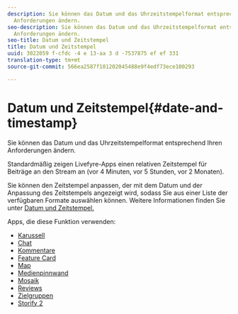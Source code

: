 ```yaml
---
description: Sie können das Datum und das Uhrzeitstempelformat entsprechend Ihren
  Anforderungen ändern.
seo-description: Sie können das Datum und das Uhrzeitstempelformat entsprechend Ihren
  Anforderungen ändern.
seo-title: Datum und Zeitstempel
title: Datum und Zeitstempel
uuid: 3022059 f-cfdc -4 e 13-aa 3 d -7537875 ef ef 331
translation-type: tm+mt
source-git-commit: 566ea2587f101202045488e9f4edf73ece100293

---
```



# Datum und Zeitstempel{#date-and-timestamp}

Sie können das Datum und das Uhrzeitstempelformat entsprechend Ihren Anforderungen ändern.

Standardmäßig zeigen Livefyre-Apps einen relativen Zeitstempel für Beiträge an den Stream an (vor 4 Minuten, vor 5 Stunden, vor 2 Monaten).

Sie können den Zeitstempel anpassen, der mit dem Datum und der Anpassung des Zeitstempels angezeigt wird, sodass Sie aus einer Liste der verfügbaren Formate auswählen können. Weitere Informationen finden Sie unter [Datum und Zeitstempel.](/help/using/c-features-livefyre/c-styling-features/c-date-and-timestamp.md)

Apps, die diese Funktion verwenden:

* [Karussell](/help/using/c-about-apps/c-carousel-app/c-carousel-app.md#c_carousel_app)
* [Chat](/help/using/c-about-apps/c-chat-app/c-chat-app.md#c_chat_app)
* [Kommentare](/help/using/c-about-apps/c-comments/c-comments.md)
* [Feature Card](/help/using/c-about-apps/c-feature-card-app/c-feature-card-app.md#c_feature_card_app)
* [Map](/help/using/c-about-apps/c-map-app/c-map-app.md#c_map_app)
* [Medienpinnwand](/help/using/c-about-apps/c-media-wall-app/c-media-wall-app.md#c_media_wall_app)
* [Mosaik](/help/using/c-about-apps/c-mosaic-app/c-mosaic-app.md#c_mosaic_app)
* [Reviews](/help/using/c-about-apps/c-reviews-app/c-reviews-app.md#c_reviews_app)
* [Zielgruppen](/help/using/c-about-apps/c-sidenotes-app/c-sidenotes-app.md#c_sidenotes_app)
* [Storify 2](/help/using/c-about-apps/c-storify2/c-storify2.md#c_storify2)

